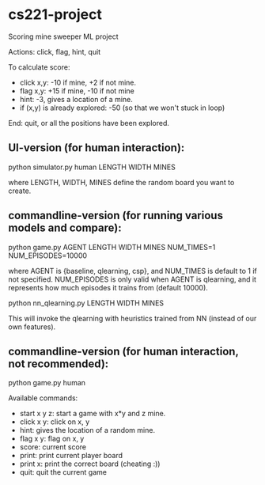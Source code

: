 # cs221-project
Scoring mine sweeper ML project

Actions: click, flag, hint, quit
<p>To calculate score:</p>
<ul>
<li>click x,y: -10 if mine, +2 if not mine.</li>
<li>flag x,y: +15 if mine, -10 if not mine</li>
<li>hint: -3, gives a location of a mine.</li>
<li>if (x,y) is already explored: -50 (so that we won't stuck in loop)</li>
</ul>
End: quit, or all the positions have been explored.

## UI-version (for human interaction):

python simulator.py human LENGTH WIDTH MINES

where LENGTH, WIDTH, MINES define the random board you want to create.

## commandline-version (for running various models and compare):

python game.py AGENT LENGTH WIDTH MINES NUM_TIMES=1 NUM_EPISODES=10000

where AGENT is {baseline, qlearning, csp}, and NUM_TIMES is default to 1 if not specified. NUM_EPISODES is only valid when AGENT is qlearning, and it represents how much episodes it trains from (default 10000).

python nn_qlearning.py LENGTH WIDTH MINES

This will invoke the qlearning with heuristics trained from NN (instead of our own features).


## commandline-version (for human interaction, not recommended):

python game.py human

<p>Available commands:</p>
<ul>
<li>start x y z: start a game with x*y and z mine.</li>
<li>click x y: click on x, y</li>
<li>hint: gives the location of a random mine.</li>
<li>flag x y: flag on x, y</li>
<li>score: current score</li>
<li>print: print current player board</li>
<li>print x: print the correct board (cheating :))</li>
<li>quit: quit the current game</li>
</ul>
